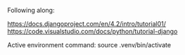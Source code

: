 Following along:

https://docs.djangoproject.com/en/4.2/intro/tutorial01/
https://code.visualstudio.com/docs/python/tutorial-django

Active environment command:
source .venv/bin/activate

